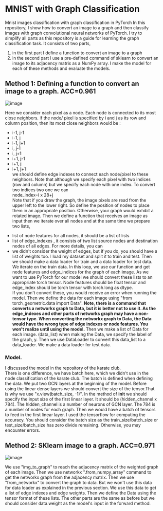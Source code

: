 # MNIST with Graph Classification
Mnist images classification with graph classification in PyTorch
In this repository, I show how to convert an image to a graph and then classify images with graph convolutional neural networks of PyTorch. 
I try to simplify all parts as this repository is a guide for learning the graph classification task. 
It consists of two parts, 
  1. in the first part I define a function to convert an image to a graph
  2. in the second part I use a pre-defined command of sklearn to convert an image to its adjacency matrix as a NumPy array. 
I make the model for each of these methods and evaluate the models. 
## Method 1: Defining a function to convert an image to a graph. ACC=0.961
![image](https://user-images.githubusercontent.com/67642255/187019740-02f683bb-0808-47c8-85df-02a492620c92.png)

Here we consider each pixel as a node. Each node is connected to its most close neighbors. If the node/ pixel is specified by i and j as its row and column position, then its most close neighbors would be :
  * i-1, j-1
  * i-1, j
  * i-1, j+1
  * i, j-1
  * i, j+1
  * i+1, j-1
  * i+1, j
  * i+1, j+1   
we should define edge indexes to connect each node/pixel to these neighbors. 
Note that although we specify each pixel with two indices (row and column) but we specify each node with one index. To convert two indices two one we can    
node_index=i x 28+j   
Note that if you draw the graph, the image pixels are read from the upper left to the lower right. So define the position of nodes to place them in an appropriate position. Otherwise, your graph would exhibit a rotated image. 
Then we define a function that receives an image as input then we iterate over all nodes and at the same time we prepare two lists, 
  - list of node features for all nodes, it should be a list of lists
  - list of edge_indexes , it consists of two list source nodes and destination nodes of all edges. For more details, you can 
  - we didn't consider the weight of edges, but if you do, you should have a list of weights too. 
I load my dataset and split it to train and test. 
Then we should make a data loader for train and a data loader for test data. 
We iterate on the train data. In this loop, we use our function and get node features and edge_indices for the graph of each image. 
As we want to use PyTorch for our model we should convert these lists to an appropriate torch tensor. 
Node features should be float tensor and edge_index should be torch tensor with torch.long as dtype.  
If you don't convert these, you would receive an error when running the model. 
Then we define the data for each image using "from torch_geometric.data import Data". 
**Note, there is a command that converts a networkx graph to Data, but it is better not to use it. As the edge_indexes and other parts of networks graph may have a non-tensor type. When converting the networkx graph to Data, the Data would have the wrong type of edge indexes or node features. You won't realize until using the model.**
Then we make a list of Data for each image. (data_list) when making the Data, we specify the label of the graph, y.
Then we use DataLoader to convert this data_list to a data_loader. We make a data loader for test data. 
### Model.
I discussed the model in the repository of the karate club.  
There is one difference, we have batch here, which we didn't use in the node classification of the karate club. 
The batch is defined when defining the data. We put two GCN layers at the beginning of the model. Before using the linear dense layers we should convert the size of the tensor.That is why we use "x.view(batch_size, -1)".
In the method of __init__ we should specify the input size of the first linear layer. It should be (hidden_channel x 784). 
The hidden_channel is a number of neurons of GCN layer. The 784 is a number of nodes for each graph. Then we would have a batch of tensors to feed in the first linear layer. 
I used the tensorflow for computing the accuracy. You should consider the batch size as the train_size/batch_size or test_size/batch_size has zero divide remaining. Otherwise, you may encounter errors. 
## Method 2: SKlearn image to a graph. ACC=0.971
![image](https://user-images.githubusercontent.com/67642255/187019770-afcfe554-5fa4-475f-848a-48df57e085ec.png)

We use "img_to_graph" to reach the adjacency matrix of the weighted graph of each image. Then we use  networkx ".from_numpy_array" command to get the networkx graph from the adjacency matrix. 
Then we use "from_networkx" to convert the graph to data. But we won't use this data for data loader as explained in the previous section. We use this data to get a list of edge indexes and edge weights. Then we define the Data using the tensor format of these lists. 
The other parts are the same as before but we should consider data.weight as the model's input in the forward method. 


